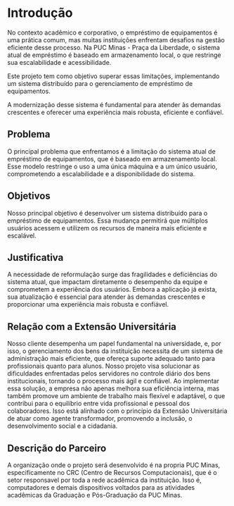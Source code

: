 # Introdução

No contexto acadêmico e corporativo, o empréstimo de equipamentos é uma prática comum, mas muitas instituições enfrentam desafios na gestão eficiente desse processo. Na PUC Minas - Praça da Liberdade, o sistema atual de empréstimo é baseado em armazenamento local, o que restringe sua escalabilidade e acessibilidade.

Este projeto tem como objetivo superar essas limitações, implementando um sistema distribuído para o gerenciamento de empréstimo de equipamentos.

A modernização desse sistema é fundamental para atender às demandas crescentes e oferecer uma experiência mais robusta, eficiente e confiável.

## Problema

O principal problema que enfrentamos é a limitação do sistema atual de empréstimo de equipamentos, que é baseado em armazenamento local. Esse modelo restringe o uso a uma única máquina e a um único usuário, comprometendo a escalabilidade e a disponibilidade do sistema.


## Objetivos

Nosso principal objetivo é desenvolver um sistema distribuído para o empréstimo de equipamentos. Essa mudança permitirá que múltiplos usuários acessem e utilizem os recursos de maneira mais eficiente e escalável.

## Justificativa

A necessidade de reformulação surge das fragilidades e deficiências do sistema atual, que impactam diretamente o desempenho da equipe e comprometem a experiência dos usuários. Embora a aplicação já exista, sua atualização é essencial para atender às demandas crescentes e proporcionar uma experiência mais robusta e confiável.


## Relação com a Extensão Universitária

Nosso cliente desempenha um papel fundamental na universidade, e, por isso, o gerenciamento dos bens da instituição necessita de um sistema de administração mais eficiente, que ofereça suporte adequado tanto para profissionais quanto para alunos. Nosso projeto visa solucionar as dificuldades enfrentadas pelos servidores no controle diário dos bens institucionais, tornando o processo mais ágil e confiável.  Ao implementar essa solução, a empresa não apenas melhora sua eficiência interna, mas também promove um ambiente de trabalho mais flexível e adaptável, o que contribui para o equilíbrio entre vida profissional e pessoal dos colaboradores. Isso está alinhado com o princípio da Extensão Universitária de atuar como agente transformador, promovendo a inclusão, o desenvolvimento social e a cidadania.

## Descrição do Parceiro

A organização onde o projeto será desenvolvido é na propria PUC Minas, especificamente no CRC (Centro de Recursos Computacionais), que é o setor responsavel por toda a rede acadêmica da instituição. Isso é, computadores e demais dispositivos voltados para as atividades acadêmicas da Graduação e Pós-Graduação da PUC Minas.
